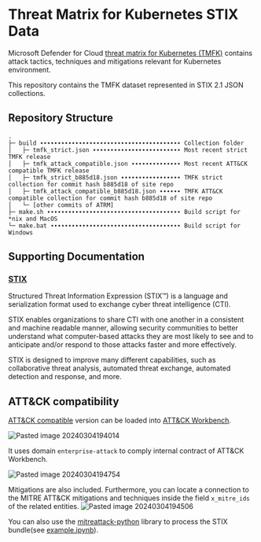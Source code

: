 # Threat Matrix for Kubernetes STIX Data

Microsoft Defender for Cloud [threat matrix for Kubernetes (TMFK)](https://github.com/microsoft/Threat-Matrix-for-Kubernetes) contains attack tactics, techniques and mitigations relevant for Kubernetes environment.

This repository contains the TMFK dataset represented in STIX 2.1 JSON collections. 

## Repository Structure

```
.
├─ build ∙∙∙∙∙∙∙∙∙∙∙∙∙∙∙∙∙∙∙∙∙∙∙∙∙∙∙∙∙∙∙∙∙∙∙∙∙∙∙∙ Collection folder 
│   ├─ tmfk_strict.json ∙∙∙∙∙∙∙∙∙∙∙∙∙∙∙∙∙∙∙∙∙∙∙∙∙ Most recent strict TMFK release
│   ├─ tmfk_attack_compatible.json ∙∙∙∙∙∙∙∙∙∙∙∙∙∙ Most recent ATT&CK compatible TMFK release
│   ├─ tmfk_strict_b885d18.json ∙∙∙∙∙∙∙∙∙∙∙∙∙∙∙∙∙ TMFK strict collection for commit hash b885d18 of site repo
│   ├─ tmfk_attack_compatible_b885d18.json ∙∙∙∙∙∙ TMFK ATT&CK compatible collection for commit hash b885d18 of site repo
│   └─ [other commits of ATRM]
├─ make.sh ∙∙∙∙∙∙∙∙∙∙∙∙∙∙∙∙∙∙∙∙∙∙∙∙∙∙∙∙∙∙∙∙∙∙∙∙∙∙ Build script for *nix and MacOS
└─ make.bat ∙∙∙∙∙∙∙∙∙∙∙∙∙∙∙∙∙∙∙∙∙∙∙∙∙∙∙∙∙∙∙∙∙∙∙∙∙ Build script for Windows
```

## Supporting Documentation

### [STIX](https://oasis-open.github.io/cti-documentation/)

Structured Threat Information Expression (STIX™) is a language and serialization format used to exchange cyber threat intelligence (CTI).

STIX enables organizations to share CTI with one another in a consistent and machine readable manner, allowing security communities to better understand what computer-based attacks they are most likely to see and to anticipate and/or respond to those attacks faster and more effectively.

STIX is designed to improve many different capabilities, such as collaborative threat analysis, automated threat exchange, automated detection and response, and more.

## ATT&CK compatibility

[ATT&CK compatible](https://raw.githubusercontent.com/Security-Experts-Community/tmfk-stix-data/main/build/tmfk_attack_compatible.json) version can be loaded into [ATT&CK Workbench](https://github.com/center-for-threat-informed-defense/attack-workbench-frontend).

![Pasted image 20240304194014](https://github.com/Security-Experts-Community/tmfk-stix-data/assets/61383585/a1734651-2884-40d0-9501-4f18ffdaebbe)

It uses domain `enterprise-attack` to comply internal contract of ATT&CK Workbench.

![Pasted image 20240304194754](https://github.com/Security-Experts-Community/tmfk-stix-data/assets/61383585/3ba79754-9514-4dfb-8f83-a9c5aecfc3d5)

Mitigations are also included. Furthermore, you can locate a connection to the MITRE ATT&CK mitigations and techniques inside the field `x_mitre_ids` of the related entities.
![Pasted image 20240304194506](https://github.com/Security-Experts-Community/tmfk-stix-data/assets/61383585/c53450f7-cccd-4e85-874e-ede8c5dbafb8)

You can also use the [mitreattack-python](https://mitreattack-python.readthedocs.io/en/latest/) library to process the STIX bundle(see [example.ipynb](https://github.com/Security-Experts-Community/tmfk-stix-data/blob/main/src/example.ipynb)).

